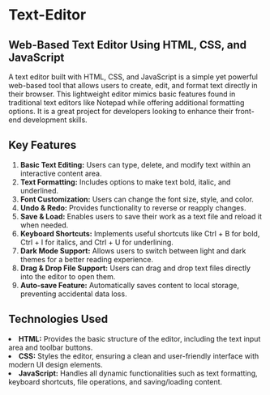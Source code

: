 # Text-Editor
<h2>Web-Based Text Editor Using HTML, CSS, and JavaScript</h2>
<p>A text editor built with HTML, CSS, and JavaScript is a simple yet powerful web-based tool that allows users to create, edit, and format text directly in their browser. This lightweight editor mimics basic features found in traditional text editors like Notepad while offering additional formatting options. It is a great project for developers looking to enhance their front-end development skills.</p>

<h2>Key Features</h2>
<ol>
<li><b>Basic Text Editing:</b> Users can type, delete, and modify text within an interactive content area.</li>
<li><b>Text Formatting:</b> Includes options to make text bold, italic, and underlined.</li>
<li><b>Font Customization:</b> Users can change the font size, style, and color.</li>
<li><b>Undo & Redo:</b> Provides functionality to reverse or reapply changes.</li>
<li><b>Save & Load:</b> Enables users to save their work as a text file and reload it when needed.</li>
<li><b>Keyboard Shortcuts:</b> Implements useful shortcuts like Ctrl + B for bold, Ctrl + I for italics, and Ctrl + U for underlining.</li>
<li><b>Dark Mode Support:</b> Allows users to switch between light and dark themes for a better reading experience.</li>
<li><b>Drag & Drop File Support:</b> Users can drag and drop text files directly into the editor to open them.</li>
<li><b>Auto-save Feature:</b> Automatically saves content to local storage, preventing accidental data loss.</li>

</ol>
<h2>Technologies Used</h2>
<li><b>HTML:</b> Provides the basic structure of the editor, including the text input area and toolbar buttons.</li>
<li><b>CSS:</b> Styles the editor, ensuring a clean and user-friendly interface with modern UI design elements.</li>
<li><b>JavaScript:</b> Handles all dynamic functionalities such as text formatting, keyboard shortcuts, file operations, and saving/loading content.</li>
